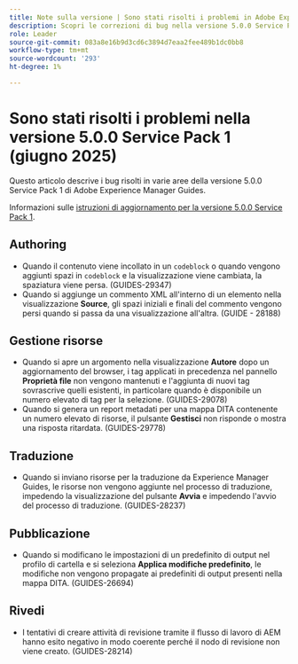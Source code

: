 ```yaml
---
title: Note sulla versione | Sono stati risolti i problemi in Adobe Experience Manager Guides 5.0.0 Service Pack 1
description: Scopri le correzioni di bug nella versione 5.0.0 Service Pack 1 di Adobe Experience Manager Guides
role: Leader
source-git-commit: 083a8e16b9d3cd6c3894d7eaa2fee489b1dc0bb8
workflow-type: tm+mt
source-wordcount: '293'
ht-degree: 1%

---
```



# Sono stati risolti i problemi nella versione 5.0.0 Service Pack 1 (giugno 2025)


Questo articolo descrive i bug risolti in varie aree della versione 5.0.0 Service Pack 1 di Adobe Experience Manager Guides.

Informazioni sulle [istruzioni di aggiornamento per la versione 5.0.0 Service Pack 1](upgrade-instructions-5-0-0-sp1.md).

## Authoring

- Quando il contenuto viene incollato in un `codeblock` o quando vengono aggiunti spazi in `codeblock` e la visualizzazione viene cambiata, la spaziatura viene persa. (GUIDES-29347)
- Quando si aggiunge un commento XML all&#39;interno di un elemento nella visualizzazione **Source**, gli spazi iniziali e finali del commento vengono persi quando si passa da una visualizzazione all&#39;altra. (GUIDE - 28188)

## Gestione risorse

- Quando si apre un argomento nella visualizzazione **Autore** dopo un aggiornamento del browser, i tag applicati in precedenza nel pannello **Proprietà file** non vengono mantenuti e l&#39;aggiunta di nuovi tag sovrascrive quelli esistenti, in particolare quando è disponibile un numero elevato di tag per la selezione. (GUIDES-29078)
- Quando si genera un report metadati per una mappa DITA contenente un numero elevato di risorse, il pulsante **Gestisci** non risponde o mostra una risposta ritardata. (GUIDES-29778)

## Traduzione

- Quando si inviano risorse per la traduzione da Experience Manager Guides, le risorse non vengono aggiunte nel processo di traduzione, impedendo la visualizzazione del pulsante **Avvia** e impedendo l&#39;avvio del processo di traduzione. (GUIDES-28237)

## Pubblicazione

- Quando si modificano le impostazioni di un predefinito di output nel profilo di cartella e si seleziona **Applica modifiche predefinito**, le modifiche non vengono propagate ai predefiniti di output presenti nella mappa DITA. (GUIDES-26694)

## Rivedi

- I tentativi di creare attività di revisione tramite il flusso di lavoro di AEM hanno esito negativo in modo coerente perché il nodo di revisione non viene creato. (GUIDES-28214)
